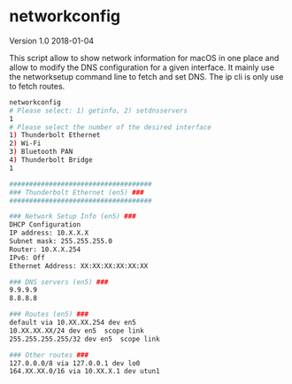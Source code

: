 # networkconfig

Version 1.0 2018-01-04

This script allow to show network information for macOS in one place and allow
to modify the DNS configuration for a given interface. It mainly use the
networksetup command line to fetch and set DNS. The ip cli is only use to
fetch routes.

```bash
networkconfig
# Please select: 1) getinfo, 2) setdnsservers
1
# Please select the number of the desired interface
1) Thunderbolt Ethernet
2) Wi-Fi
3) Bluetooth PAN
4) Thunderbolt Bridge
1

####################################
### Thunderbolt Ethernet (en5) ###
####################################

### Network Setup Info (en5) ###
DHCP Configuration
IP address: 10.X.X.X
Subnet mask: 255.255.255.0
Router: 10.X.X.254
IPv6: Off
Ethernet Address: XX:XX:XX:XX:XX:XX

### DNS servers (en5) ###
9.9.9.9
8.8.8.8

### Routes (en5) ###
default via 10.XX.XX.254 dev en5
10.XX.XX.XX/24 dev en5  scope link
255.255.255.255/32 dev en5  scope link

### Other routes ###
127.0.0.0/8 via 127.0.0.1 dev lo0
164.XX.XX.0/16 via 10.XX.X.1 dev utun1
```
